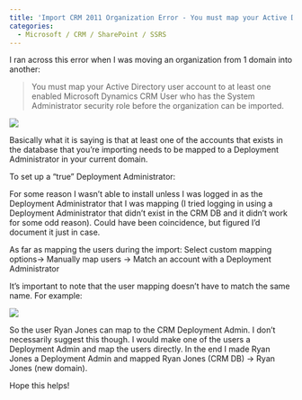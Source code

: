 ```yaml
---
title: 'Import CRM 2011 Organization Error - You must map your Active Directory user account...'
categories:
  - Microsoft / CRM / SharePoint / SSRS
---
```



I ran across this error when I was moving an organization from 1 domain into another:

>You must map your Active Directory user account to at least one enabled Microsoft Dynamics CRM User who has the System Administrator security role before the organization can be imported.

![][2]

 [2]: /assets/img/old/import-fail.bmp

Basically what it is saying is that at least one of the accounts that exists in the database that you’re importing needs to be mapped to a Deployment Administrator in your current domain.

To set up a “true” Deployment Administrator:

For some reason I wasn’t able to install unless I was logged in as the Deployment Administrator that I was mapping (I tried logging in using a Deployment Administrator that didn’t exist in the CRM DB and it didn’t work for some odd reason). Could have been coincidence, but figured I’d document it just in case.

As far as mapping the users during the import:
Select custom mapping options-> Manually map users -> Match an account with a Deployment Administrator

It’s important to note that the user mapping doesn’t have to match the same name. For example:

![][3]

 [3]: /assets/img/old/user-mapping.png

So the user Ryan Jones can map to the CRM Deployment Admin. I don’t necessarily suggest this though. I would make one of the users a Deployment Admin and map the users directly. In the end I made Ryan Jones a Deployment Admin and mapped Ryan Jones (CRM DB) -> Ryan Jones (new domain).

Hope this helps!